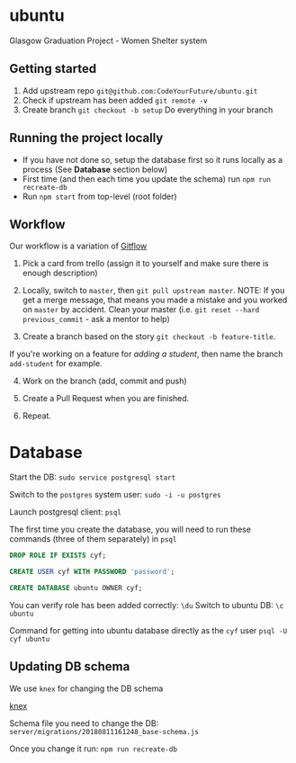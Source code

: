 # ubuntu

Glasgow Graduation Project - Women Shelter system

## Getting started

1.  Add upstream repo `git@github.com:CodeYourFuture/ubuntu.git`
2.  Check if upstream has been added `git remote -v`
3.  Create branch `git checkout -b setup` Do everything in your branch

## Running the project locally

- If you have not done so, setup the database first so it runs locally as a process (See **Database** section below)
- First time (and then each time you update the schema) run `npm run recreate-db`
- Run `npm start` from top-level (root folder)

## Workflow

Our workflow is a variation of [Gitflow](https://datasift.github.io/gitflow/IntroducingGitFlow.html)

1.  Pick a card from trello (assign it to yourself and make sure there is enough description)

2.  Locally, switch to `master`, then `git pull upstream master`. NOTE: If you get a merge message, that means you made a mistake and you worked on `master` by accident. Clean your master (i.e. `git reset --hard previous_commit` - ask a mentor to help)

3.  Create a branch based on the story `git checkout -b feature-title`.

If you're working on a feature for _adding a student_, then name the branch `add-student` for example.

4.  Work on the branch (add, commit and push)

5.  Create a Pull Request when you are finished.

6.  Repeat.

# Database

Start the DB: `sudo service postgresql start`

Switch to the `postgres` system user: `sudo -i -u postgres`

Launch postgresql client: `psql`

The first time you create the database, you will need to run these commands (three of them separately) in `psql`

```sql
DROP ROLE IF EXISTS cyf;
```

```sql
CREATE USER cyf WITH PASSWORD 'password';
```

```sql
CREATE DATABASE ubuntu OWNER cyf;
```

You can verify role has been added correctly: `\du`
Switch to ubuntu DB: `\c ubuntu`

Command for getting into ubuntu database directly as the `cyf` user `psql -U cyf ubuntu`

## Updating DB schema

We use `knex` for changing the DB schema

[knex](https://knexjs.org/)

Schema file you need to change the DB: `server/migrations/20180811161248_base-schema.js`

Once you change it run: `npm run recreate-db`
